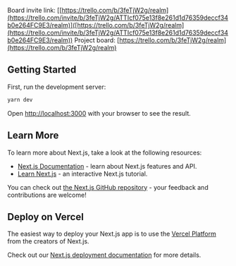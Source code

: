 Board invite link: [[https://trello.com/b/3feTjW2g/realm](https://trello.com/invite/b/3feTjW2g/ATTIcf075e13f8e261d1d76359deccf34b0e264FC9E3/realm)]([https://trello.com/b/3feTjW2g/realm](https://trello.com/invite/b/3feTjW2g/ATTIcf075e13f8e261d1d76359deccf34b0e264FC9E3/realm))
Project board: [https://trello.com/b/3feTjW2g/realm](https://trello.com/b/3feTjW2g/realm)

## Getting Started

First, run the development server:

```bash
yarn dev
```

Open [http://localhost:3000](http://localhost:3000) with your browser to see the result.

## Learn More

To learn more about Next.js, take a look at the following resources:

- [Next.js Documentation](https://nextjs.org/docs) - learn about Next.js features and API.
- [Learn Next.js](https://nextjs.org/learn) - an interactive Next.js tutorial.

You can check out [the Next.js GitHub repository](https://github.com/vercel/next.js/) - your feedback and contributions are welcome!

## Deploy on Vercel

The easiest way to deploy your Next.js app is to use the [Vercel Platform](https://vercel.com/new?utm_medium=default-template&filter=next.js&utm_source=create-next-app&utm_campaign=create-next-app-readme) from the creators of Next.js.

Check out our [Next.js deployment documentation](https://nextjs.org/docs/deployment) for more details.
